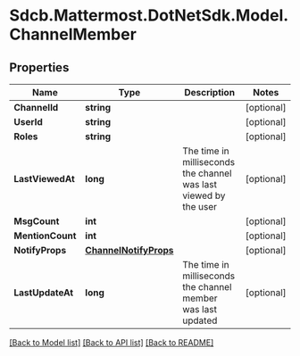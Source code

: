 # Sdcb.Mattermost.DotNetSdk.Model.ChannelMember
## Properties

Name | Type | Description | Notes
------------ | ------------- | ------------- | -------------
**ChannelId** | **string** |  | [optional] 
**UserId** | **string** |  | [optional] 
**Roles** | **string** |  | [optional] 
**LastViewedAt** | **long** | The time in milliseconds the channel was last viewed by the user | [optional] 
**MsgCount** | **int** |  | [optional] 
**MentionCount** | **int** |  | [optional] 
**NotifyProps** | [**ChannelNotifyProps**](ChannelNotifyProps.md) |  | [optional] 
**LastUpdateAt** | **long** | The time in milliseconds the channel member was last updated | [optional] 

[[Back to Model list]](../README.md#documentation-for-models) [[Back to API list]](../README.md#documentation-for-api-endpoints) [[Back to README]](../README.md)

